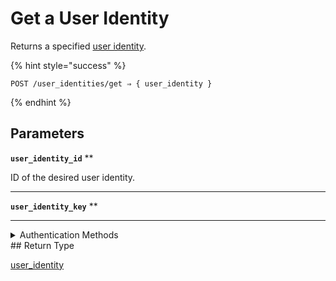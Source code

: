 # Get a User Identity

Returns a specified [user identity](https://docs.seam.co/latest/capability-guides/mobile-access-in-development/managing-mobile-app-user-accounts-with-user-identities#what-is-a-user-identity).

{% hint style="success" %}
```
POST /user_identities/get ⇒ { user_identity }
```
{% endhint %}

## Parameters

**`user_identity_id`** **


ID of the desired user identity.

---

**`user_identity_key`** **


---


<details>

<summary>Authentication Methods</summary>

- API key
- Personal access token
  <br>Must also include the `seam-workspace` header in the request.
</details>
## Return Type

[user\_identity](./)
